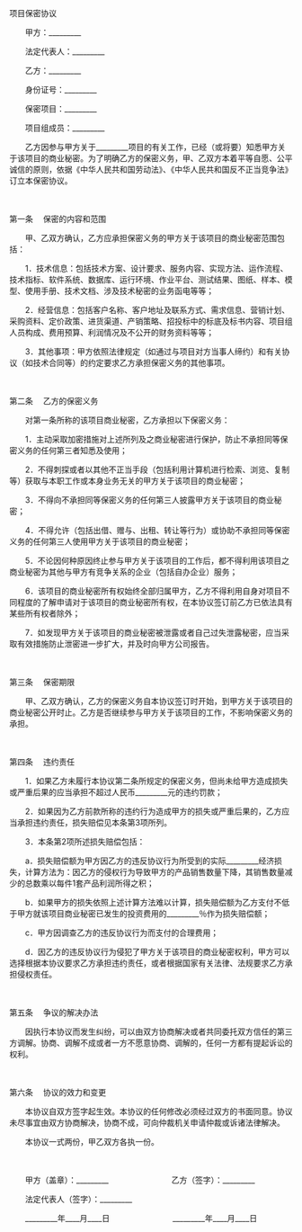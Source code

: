 



项目保密协议



 

　　甲方：_________

　　法定代表人：_________　　

　　乙方：_________

　　身份证号：_________　　

　　保密项目：_________　　

　　项目组成员：_________　　

　　乙方因参与甲方关于_________项目的有关工作，已经（或将要）知悉甲方关于该项目的商业秘密。为了明确乙方的保密义务，甲、乙双方本着平等自愿、公平诚信的原则，依据《中华人民共和国劳动法》、《中华人民共和国反不正当竞争法》订立本保密协议。

　　

第一条
　保密的内容和范围

　　甲、乙双方确认，乙方应承担保密义务的甲方关于该项目的商业秘密范围包括：

　　1．技术信息：包括技术方案、设计要求、服务内容、实现方法、运作流程、技术指标、软件系统、数据库、运行环境、作业平台、测试结果、图纸、样本、模型、使用手册、技术文档、涉及技术秘密的业务函电等等；

　　2．经营信息：包括客户名称、客户地址及联系方式、需求信息、营销计划、采购资料、定价政策、进货渠道、产销策略、招投标中的标底及标书内容、项目组人员构成、费用预算、利润情况及不公开的财务资料等等；

　　3．其他事项：甲方依照法律规定（如通过与项目对方当事人缔约）和有关协议（如技术合同等）的约定要求乙方承担保密义务的其他事项。

　　

第二条
　乙方的保密义务

　　对第一条所称的该项目商业秘密，乙方承担以下保密义务：

　　1．主动采取加密措施对上述所列及之商业秘密进行保护，防止不承担同等保密义务的任何第三者知悉及使用；

　　2．不得刺探或者以其他不正当手段（包括利用计算机进行检索、浏览、复制等）获取与本职工作或本身业务无关的甲方关于该项目的商业秘密；

　　3．不得向不承担同等保密义务的任何第三人披露甲方关于该项目的商业秘密；

　　4．不得允许（包括出借、赠与、出租、转让等行为）或协助不承担同等保密义务的任何第三人使用甲方关于该项目的商业秘密；

　　5．不论因何种原因终止参与甲方关于该项目的工作后，都不得利用该项目之商业秘密为其他与甲方有竞争关系的企业（包括自办企业）服务；

　　6．该项目的商业秘密所有权始终全部归属甲方，乙方不得利用自身对项目不同程度的了解申请对于该项目的商业秘密所有权，在本协议签订前乙方已依法具有某些所有权者除外；

　　7．如发现甲方关于该项目的商业秘密被泄露或者自己过失泄露秘密，应当采取有效措施防止泄密进一步扩大，并及时向甲方公司报告。

　　

第三条
　保密期限

　　甲、乙双方确认，乙方的保密义务自本协议签订时开始，到甲方关于该项目的商业秘密公开时止。乙方是否继续参与甲方关于该项目的工作，不影响保密义务的承担。

　　

第四条
　违约责任

　　1．如果乙方未履行本协议第二条所规定的保密义务，但尚未给甲方造成损失或严重后果的应当承担不超过人民币_________元的违约罚款；

　　2．如果因为乙方前款所称的违约行为造成甲方的损失或严重后果的，乙方应当承担违约责任，损失赔偿见本条第3项所列。

　　3．本条第2项所述损失赔偿包括：

　　a．损失赔偿额为甲方因乙方的违反协议行为所受到的实际_________经济损失，计算方法为：因乙方的侵权行为导致甲方的产品销售数量下降，其销售数量减少的总数乘以每件1套产品利润所得之积；

　　b．如果甲方的损失依照上述计算方法难以计算，损失赔偿额为乙方支付不低于甲方就该项目商业秘密已发生的投资费用的_________％作为损失赔偿额；

　　c．甲方因调查乙方的违反协议行为而支付的合理费用；

　　d．因乙方的违反协议行为侵犯了甲方关于该项目的商业秘密权利，甲方可以选择根据本协议要求乙方承担违约责任，或者根据国家有关法律、法规要求乙方承担侵权责任。

　　

第五条
　争议的解决办法

　　因执行本协议而发生纠纷，可以由双方协商解决或者共同委托双方信任的第三方调解。协商、调解不成或者一方不愿意协商、调解的，任何一方都有提起诉讼的权利。

　　

第六条
　协议的效力和变更

　　本协议自双方签字起生效。本协议的任何修改必须经过双方的书面同意。协议未尽事宜由双方协商解决，协商不成，可向仲裁机关申请仲裁或诉诸法律解决。

　　本协议一式两份，甲乙双方各执一份。

　　

　　甲方（盖章）：_________　　　　　　　　乙方（签字）：_________　　

　　法定代表人（签字）：_________　　

　　_________年____月____日　　　　　　　　_________年____月____日